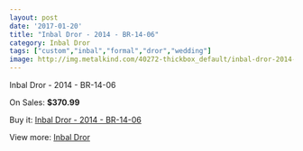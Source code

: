 ```yaml
---
layout: post
date: '2017-01-20'
title: "Inbal Dror - 2014 - BR-14-06"
category: Inbal Dror
tags: ["custom","inbal","formal","dror","wedding"]
image: http://img.metalkind.com/40272-thickbox_default/inbal-dror-2014-br-14-06.jpg
---
```

Inbal Dror - 2014 - BR-14-06

On Sales: **$370.99**
<a href="https://www.metalkind.com/en/inbal-dror/12204-inbal-dror-2014-br-14-06.html"><amp-img layout="responsive" width="600" height="600" src="//img.metalkind.com/40272-thickbox_default/inbal-dror-2014-br-14-06.jpg" alt="Inbal Dror - 2014 - BR-14-06 0" /></a>
<a href="https://www.metalkind.com/en/inbal-dror/12204-inbal-dror-2014-br-14-06.html"><amp-img layout="responsive" width="600" height="600" src="//img.metalkind.com/40274-thickbox_default/inbal-dror-2014-br-14-06.jpg" alt="Inbal Dror - 2014 - BR-14-06 1" /></a>

Buy it: [Inbal Dror - 2014 - BR-14-06](https://www.metalkind.com/en/inbal-dror/12204-inbal-dror-2014-br-14-06.html "Inbal Dror - 2014 - BR-14-06")

View more: [Inbal Dror](https://www.metalkind.com/en/59-inbal-dror "Inbal Dror")